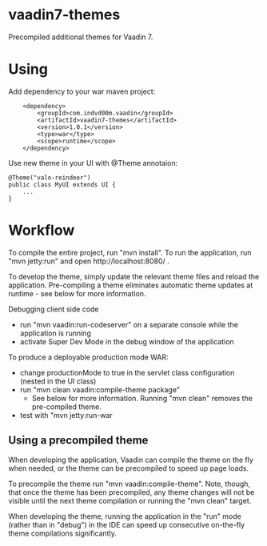 vaadin7-themes
==============

Precompiled additional themes for Vaadin 7.


Using
========

Add dependency to your war maven project:

		<dependency>
			<groupId>com.indvd00m.vaadin</groupId>
			<artifactId>vaadin7-themes</artifactId>
			<version>1.0.1</version>
			<type>war</type>
			<scope>runtime</scope>
		</dependency>

Use new theme in your UI with @Theme annotaion:

	@Theme("valo-reindeer")
	public class MyUI extends UI {
		...
	}

Workflow
========

To compile the entire project, run "mvn install".
To run the application, run "mvn jetty:run" and open http://localhost:8080/ .

To develop the theme, simply update the relevant theme files and reload the application.
Pre-compiling a theme eliminates automatic theme updates at runtime - see below for more information.

Debugging client side code
  - run "mvn vaadin:run-codeserver" on a separate console while the application is running
  - activate Super Dev Mode in the debug window of the application

To produce a deployable production mode WAR:
- change productionMode to true in the servlet class configuration (nested in the UI class)
- run "mvn clean vaadin:compile-theme package"
  - See below for more information. Running "mvn clean" removes the pre-compiled theme.
- test with "mvn jetty:run-war

Using a precompiled theme
-------------------------

When developing the application, Vaadin can compile the theme on the fly when needed,
or the theme can be precompiled to speed up page loads.

To precompile the theme run "mvn vaadin:compile-theme". Note, though, that once
the theme has been precompiled, any theme changes will not be visible until the
next theme compilation or running the "mvn clean" target.

When developing the theme, running the application in the "run" mode (rather than
in "debug") in the IDE can speed up consecutive on-the-fly theme compilations
significantly.
